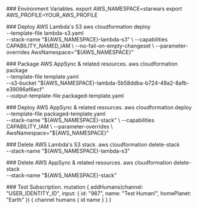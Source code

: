 ### Environment Variables.
export AWS_NAMESPACE=starwars
export AWS_PROFILE=YOUR_AWS_PROFILE

### Deploy AWS Lambda's S3
aws cloudformation deploy \
  --template-file lambda-s3.yaml \
  --stack-name "${AWS_NAMESPACE}-lambda-s3" \
  --capabilities CAPABILITY_NAMED_IAM \
  --no-fail-on-empty-changeset \
  --parameter-overrides AwsNamespace="${AWS_NAMESPACE}"

### Package AWS AppSync & related resources.
aws cloudformation package \
    --template-file template.yaml \
    --s3-bucket "${AWS_NAMESPACE}-lambda-5b58ddba-b724-48a2-8afb-e39096af6ecf" \
    --output-template-file packaged-template.yaml

### Deploy AWS AppSync & related resources.
aws cloudformation deploy \
    --template-file packaged-template.yaml \
    --stack-name "${AWS_NAMESPACE}-stack" \
    --capabilities CAPABILITY_IAM \
    --parameter-overrides \
      AwsNamespace="${AWS_NAMESPACE}"

### Delete AWS Lambda's S3 stack.
aws cloudformation delete-stack \
  --stack-name "${AWS_NAMESPACE}-lambda-s3"

### Delete AWS AppSync & related resources.
aws cloudformation delete-stack \
	--stack-name "${AWS_NAMESPACE}-stack"


### Test Subscription.
mutation {
  addHumans(channel: "USER_IDENTITY_ID", input: {
    id: "987",
    name: "Test Human!",
    homePlanet: "Earth"
  }) {
    channel
    humans {
      id
      name
    }
  }
}
